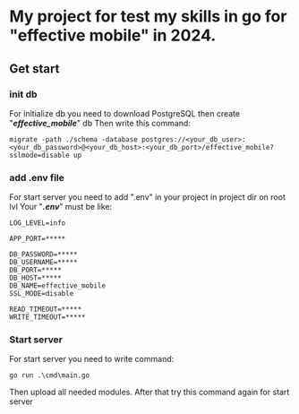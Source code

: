 # My project for test my skills in go for "effective mobile" in 2024.
## Get start

### init db
For initialize db you need to download PostgreSQL then create "*__effective_mobile__*" db
Then write this command:
```
migrate -path ./schema -database postgres://<your_db_user>:<your_db_password>@<your_db_host>:<your_db_port>/effective_mobile?sslmode=disable up 
```

### add .env file
For start server you need to add ".env" in your project in project dir on root lvl
Your "*__.env__*" must be like:
```
LOG_LEVEL=info

APP_PORT=*****

DB_PASSWORD=*****
DB_USERNAME=*****
DB_PORT=*****
DB_HOST=*****
DB_NAME=effective_mobile
SSL_MODE=disable

READ_TIMEOUT=*****
WRITE_TIMEOUT=***** 
```

### Start server
For start server you need to write command:
```
go run .\cmd\main.go 
```
Then upload all needed modules.
After that try this command again for start server